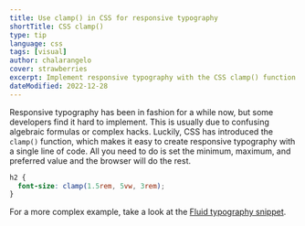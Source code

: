 ```yaml
---
title: Use clamp() in CSS for responsive typography
shortTitle: CSS clamp()
type: tip
language: css
tags: [visual]
author: chalarangelo
cover: strawberries
excerpt: Implement responsive typography with the CSS clamp() function.
dateModified: 2022-12-28
---
```


Responsive typography has been in fashion for a while now, but some developers find it hard to implement. This is usually due to confusing algebraic formulas or complex hacks. Luckily, CSS has introduced the `clamp()` function, which makes it easy to create responsive typography with a single line of code. All you need to do is set the minimum, maximum, and preferred value and the browser will do the rest.

```css
h2 {
  font-size: clamp(1.5rem, 5vw, 3rem);
}
```

For a more complex example, take a look at the [Fluid typography snippet](/css/s/fluid-typography).
